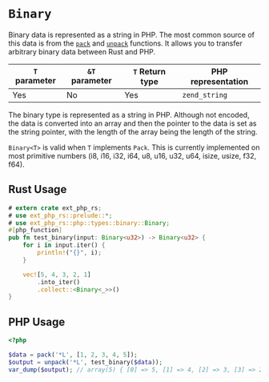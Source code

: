 # `Binary`

Binary data is represented as a string in PHP. The most common source of this
data is from the [`pack`] and [`unpack`] functions. It allows you to transfer
arbitrary binary data between Rust and PHP.

| `T` parameter | `&T` parameter | `T` Return type | PHP representation |
| ------------- | -------------- | --------------- | ------------------ |
| Yes           | No             | Yes             | `zend_string`      |

The binary type is represented as a string in PHP. Although not encoded, the
data is converted into an array and then the pointer to the data is set as the
string pointer, with the length of the array being the length of the string.

`Binary<T>` is valid when `T` implements `Pack`. This is currently implemented
on most primitive numbers (i8, i16, i32, i64, u8, u16, u32, u64, isize, usize,
f32, f64).

[`pack`]: https://www.php.net/manual/en/function.pack.php
[`unpack`]: https://www.php.net/manual/en/function.unpack.php

## Rust Usage

```rust
# extern crate ext_php_rs;
# use ext_php_rs::prelude::*;
# use ext_php_rs::php::types::binary::Binary;
#[php_function]
pub fn test_binary(input: Binary<u32>) -> Binary<u32> {
    for i in input.iter() {
        println!("{}", i);
    }

    vec![5, 4, 3, 2, 1]
        .into_iter()
        .collect::<Binary<_>>()
}
```

## PHP Usage

```php
<?php

$data = pack('*L', [1, 2, 3, 4, 5]);
$output = unpack('*L', test_binary($data));
var_dump($output); // array(5) { [0] => 5, [1] => 4, [2] => 3, [3] => 2, [4] => 1 }
```
